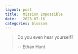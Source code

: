 ```yaml
---
layout: post
title:  Mission Impossible
date:   2023-07-16
categories: blossom
---
```


>   Do you even hear yourself?
>
>   -- Ethan Hunt